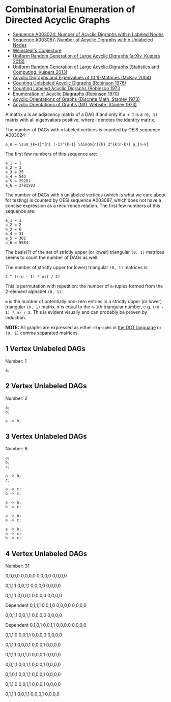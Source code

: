 # Combinatorial Enumeration of Directed Acyclic Graphs

- [Sequence A003024: Number of Acyclic Digraphs with n Labeled Nodes](https://oeis.org/A003024)
- [Sequence A003087: Number of Acyclic Digraphs with n Unlabeled Nodes](https://oeis.org/A003087)
- [Weinstein's Conjecture](http://mathworld.wolfram.com/WeissteinsConjecture.html)
- [Uniform Random Generation of Large Acyclic Digraphs (arXiv, Kuipers 2013)](https://arxiv.org/pdf/1202.6590.pdf)
- [Uniform Random Generation of Large Acyclic Digraphs (Statistics and Computing, Kuipers 2013)](https://link.springer.com/article/10.1007/s11222-013-9428-y)
- [Acyclic Digraphs and Eigenvalues of (0,1)-Matrices (McKay 2004)](https://cs.uwaterloo.ca/journals/JIS/VOL7/Sloane/sloane15.html)
- [Counting Unlabeled Acyclic Digraphs (Robinson 1976)](http://doi.org/10.1007/BFb0069178)
- [Counting Labeled Acyclic Digraphs (Robinson 1973](http://www.amazon.com/exec/obidos/ASIN/012324255X/ref=nosim/ericstreasuretro)
- [Enumeration of Acyclic Diagraphs (Robinson 1970)](https://oeis.org/A003024/a003024.pdf)
- [Acyclic Orientations of Graphs (Discrete Math, Stanley 1973)](https://doi.org/10.1016/0012-365X(73)90108-8)
- [Acyclic Orientations of Graphs (MIT Website, Stanley 1973)](http://www-math.mit.edu/~rstan/pubs/pubfiles/18.pdf) 

A matrix `A` is an adjacency matrix of a DAG if and only if `A + I` is a `(0, 1)` matrix with all eigenvalues positive, where I denotes the identity matrix.

The number of DAGs with `n` labeled vertices is counted by OEIS sequence A003024:

```
a_n = \sum_{k=1}^{n} (-1)^{k-1} \binom{n}{k} 2^{k(n-k)} a_{n-k} 
```

The first few numbers of this sequence are:

```
a_1 = 1
a_2 = 3
a_3 = 25
a_4 = 543
a_5 = 29281
a_6 = 3781503
```

The number of DAGs with `n` unlabeled vertices (which is what we care about for testing) is counted by OESI sequence A003087, which does not have a concise expression as a recurrence relation. The first few numbers of this sequence are:

```
a_1 = 1
a_2 = 2
a_3 = 6
a_4 = 31
a_5 = 302
a_6 = 5984
```

The basis(?) of the set of strictly upper (or lower) triangular `(0, 1)` matrices seems to count the number of DAGs as well.

The number of strictly upper (or lower) triangular `(0, 1)` matrices is:

```
2 ^ (((n - 1) * n)) / 2)
```

This is permutation with repetition: the number of `m`-tuples formed from the 2-element alphabet `(0, 1)`.

`m` is the number of potentially non-zero entries in a strictly upper (or lower) triangular `(0, 1)` matrix. `m` is equal to the `n-1`th triangular number, e.g. `((n - 1) * n) / 2`. This is evident visually and can probably be proven by induction.

**NOTE:** All graphs are expressed as either `digraph`s in [the DOT language](https://www.graphviz.org/doc/info/lang.html) or `(0, 1)` comma separated matrices.

## 1 Vertex Unlabeled DAGs

Number: 1

```
a;
```

## 2 Vertex Unlabeled DAGs

Number: 2

```
a;
b;
```

```
a -> b;
```

## 3 Vertex Unlabeled DAGs

Number: 6

```
a;
b;
c;
```

```
a -> b;
c;
```

```
a -> c;
b -> c;
```

```
a -> b;
b -> c;
```

```
a -> b;
a -> c;
```

```
a -> b;
a -> c;
b -> c;
```

## 4 Vertex Unlabeled DAGs

Number: 31

0,0,0,0
0,0,0,0
0,0,0,0
0,0,0,0
  
  0,1,1,1
  0,0,1,1
  0,0,0,0
  0,0,0,0

  0,1,1,1
  0,0,0,1
  0,0,0,0
  0,0,0,0

  Dependent
  0,1,1,1
  0,0,1,0
  0,0,0,0
  0,0,0,0

  0,0,1,1
  0,0,1,1
  0,0,0,0
  0,0,0,0

  Dependent
  0,1,0,1
  0,0,1,1
  0,0,0,0
  0,0,0,0

  0,1,1,0
  0,0,1,1
  0,0,0,0
  0,0,0,0

  0,1,1,1
  0,0,0,1
  0,0,0,1
  0,0,0,0

  0,1,1,1
  0,0,1,0
  0,0,0,1
  0,0,0,0

  0,0,1,1
  0,0,1,1
  0,0,0,1
  0,0,0,0

  0,1,0,1
  0,0,1,1
  0,0,0,1
  0,0,0,0

  0,1,1,0
  0,0,1,1
  0,0,0,1
  0,0,0,0

0,1,1,1
0,0,1,1
0,0,0,1
0,0,0,0
